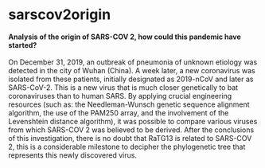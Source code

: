 # sarscov2origin
<b>Analysis of the origin of SARS-COV 2, how could this pandemic have started?</b><br><br>
On December 31, 2019, an outbreak of pneumonia of unknown etiology was detected in the city of Wuhan (China). A week later, a new coronavirus was isolated from these patients, initially designated as 2019-nCoV and later as SARS-CoV-2. This is a new virus that is much closer genetically to bat coronaviruses than to human SARS. By applying crucial engineering resources (such as: the Needleman-Wunsch genetic sequence alignment algorithm, the use of the PAM250 array, and the involvement of the Levenshtein distance algorithm), it was possible to compare various viruses from which SARS-COV 2 was believed to be derived. After the conclusions of this investigation, there is no doubt that RaTG13 is related to SARS-COV 2, this is a considerable milestone to decipher the phylogenetic tree that represents this newly discovered virus.

